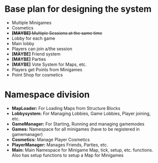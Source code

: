 # Base plan for designing the system

* Multiple Minigames
* Cosmetics
* ~~**[MAYBE]** Multiple Sessions at the same time~~
* Lobby for each game
* Main lobby
* Players can join a/the session
* **[MAYBE]** Friend system
* **[MAYBE]** Parties
* **[MAYBE]** Vote System for Maps, etc.
* Players get Points from Minigames
* Point Shop for cosmetics

# Namespace division

* **MapLoader:** For Loading Maps from Structure Blocks
* **Lobbysystem:** For Managing Lobbies, Game Lobbies, Player joining, etc.
* **GameManager:** For Starting, Running and managing gamemodes
* **Games:** Namespace for all minigames (have to be registered in gamemanager)
* **Cosmetics:** Manage Player Cosmetics
* **PlayerManager:** Manages Friends, Parties, etc.
* **Main:** Main Namespace for Minigame Map, tick, setup, etc. functions. Also has setup functions to setup a Map for Minigames